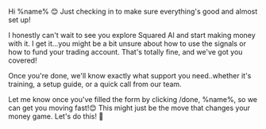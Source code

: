 Hi %name% 😊
Just checking in to make sure everything's good and almost set up!

I honestly can't wait to see you explore Squared AI and start making money with it.
I get it...you might be a bit unsure about how to use the signals or how to fund your trading account. 
That's totally fine, and we've got you covered!

Once you're done, we'll know exactly what support you need..whether it's training, a setup guide, or a quick call from our team.

Let me know once you've filled the form by clicking /done, %name%, so we can get you moving fast!😊
This might just be the move that changes your money game. Let's do this! 🚀
